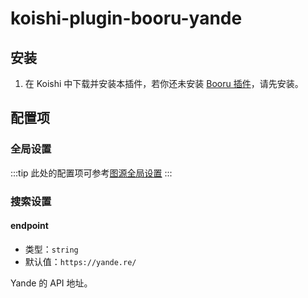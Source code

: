 # koishi-plugin-booru-yande

## 安装

1. 在 Koishi 中下载并安装本插件，若你还未安装 [Booru 插件](../index.md)，请先安装。

## 配置项

### 全局设置

:::tip
此处的配置项可参考[图源全局设置](../config#图源全局设置)
:::

### 搜索设置

#### endpoint

- 类型：`string`
- 默认值：`https://yande.re/`

Yande 的 API 地址。
